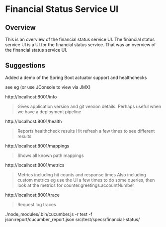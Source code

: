 Financial Status Service UI
=


Overview
-

This is an overview of the financial status service UI.
The financial status service UI is a UI for the financial status service.
That was an overview of the financial status service UI.


Suggestions
-

Added a demo of the Spring Boot actuator support and healthchecks

see eg (or use JConsole to view via JMX)

http://localhost:8001/info

> Gives application version and git version details.
> Perhaps useful when we have a deployment pipeline
  
  
http://localhost:8001/health

> Reports healthcheck results
> Hit refresh a few times to see different results


http://localhost:8001/mappings

> Shows all known path mappings 

http://localhost:8001/metrics

> Metrics including hit counts and response times
> Also including custom metrics eg use the UI a few times to do some queries, then look at the metrics for
> counter.greetings.accountNumber

http://localhost:8001/trace

> Request log traces

./node_modules/.bin/cucumber.js -r test -f json:report/cucumber_report.json src/test/specs/financial-status/
